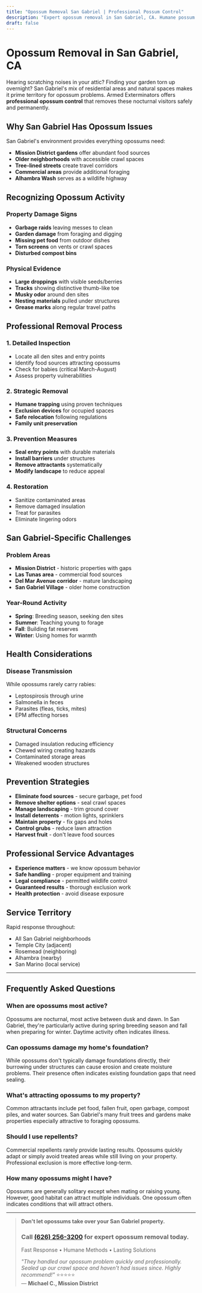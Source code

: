```yaml
---
title: "Opossum Removal San Gabriel | Professional Possum Control"
description: "Expert opossum removal in San Gabriel, CA. Humane possum trapping & exclusion services. Protect your property from wildlife damage. Call (626) 256-3200."
draft: false
---
```


# Opossum Removal in San Gabriel, CA

Hearing scratching noises in your attic? Finding your garden torn up overnight? San Gabriel's mix of residential areas and natural spaces makes it prime territory for opossum problems. Armed Exterminators offers **professional opossum control** that removes these nocturnal visitors safely and permanently.

## Why San Gabriel Has Opossum Issues

San Gabriel's environment provides everything opossums need:
- **Mission District gardens** offer abundant food sources
- **Older neighborhoods** with accessible crawl spaces
- **Tree-lined streets** create travel corridors
- **Commercial areas** provide additional foraging
- **Alhambra Wash** serves as a wildlife highway

## Recognizing Opossum Activity

### Property Damage Signs
- **Garbage raids** leaving messes to clean
- **Garden damage** from foraging and digging
- **Missing pet food** from outdoor dishes
- **Torn screens** on vents or crawl spaces
- **Disturbed compost bins**

### Physical Evidence
- **Large droppings** with visible seeds/berries
- **Tracks** showing distinctive thumb-like toe
- **Musky odor** around den sites
- **Nesting materials** pulled under structures
- **Grease marks** along regular travel paths

## Professional Removal Process

### 1. Detailed Inspection
- Locate all den sites and entry points
- Identify food sources attracting opossums
- Check for babies (critical March-August)
- Assess property vulnerabilities

### 2. Strategic Removal
- **Humane trapping** using proven techniques
- **Exclusion devices** for occupied spaces
- **Safe relocation** following regulations
- **Family unit preservation**

### 3. Prevention Measures
- **Seal entry points** with durable materials
- **Install barriers** under structures
- **Remove attractants** systematically
- **Modify landscape** to reduce appeal

### 4. Restoration
- Sanitize contaminated areas
- Remove damaged insulation
- Treat for parasites
- Eliminate lingering odors

## San Gabriel-Specific Challenges

### Problem Areas
- **Mission District** - historic properties with gaps
- **Las Tunas area** - commercial food sources
- **Del Mar Avenue corridor** - mature landscaping
- **San Gabriel Village** - older home construction

### Year-Round Activity
- **Spring**: Breeding season, seeking den sites
- **Summer**: Teaching young to forage
- **Fall**: Building fat reserves
- **Winter**: Using homes for warmth

## Health Considerations

### Disease Transmission
While opossums rarely carry rabies:
- Leptospirosis through urine
- Salmonella in feces
- Parasites (fleas, ticks, mites)
- EPM affecting horses

### Structural Concerns
- Damaged insulation reducing efficiency
- Chewed wiring creating hazards
- Contaminated storage areas
- Weakened wooden structures

## Prevention Strategies

- **Eliminate food sources** - secure garbage, pet food
- **Remove shelter options** - seal crawl spaces
- **Manage landscaping** - trim ground cover
- **Install deterrents** - motion lights, sprinklers
- **Maintain property** - fix gaps and holes
- **Control grubs** - reduce lawn attraction
- **Harvest fruit** - don't leave food sources

## Professional Service Advantages

- **Experience matters** - we know opossum behavior
- **Safe handling** - proper equipment and training
- **Legal compliance** - permitted wildlife control
- **Guaranteed results** - thorough exclusion work
- **Health protection** - avoid disease exposure

## Service Territory

Rapid response throughout:
- All San Gabriel neighborhoods
- Temple City (adjacent)
- Rosemead (neighboring)
- Alhambra (nearby)
- San Marino (local service)

---

## Frequently Asked Questions

### When are opossums most active?
Opossums are nocturnal, most active between dusk and dawn. In San Gabriel, they're particularly active during spring breeding season and fall when preparing for winter. Daytime activity often indicates illness.

### Can opossums damage my home's foundation?
While opossums don't typically damage foundations directly, their burrowing under structures can cause erosion and create moisture problems. Their presence often indicates existing foundation gaps that need sealing.

### What's attracting opossums to my property?
Common attractants include pet food, fallen fruit, open garbage, compost piles, and water sources. San Gabriel's many fruit trees and gardens make properties especially attractive to foraging opossums.

### Should I use repellents?
Commercial repellents rarely provide lasting results. Opossums quickly adapt or simply avoid treated areas while still living on your property. Professional exclusion is more effective long-term.

### How many opossums might I have?
Opossums are generally solitary except when mating or raising young. However, good habitat can attract multiple individuals. One opossum often indicates conditions that will attract others.

---

> **Don't let opossums take over your San Gabriel property.**  
> ### Call [(626) 256-3200](tel:6262563200) for expert opossum removal today.  
> Fast Response • Humane Methods • Lasting Solutions  
> 
> *"They handled our opossum problem quickly and professionally. Sealed up our crawl space and haven't had issues since. Highly recommend!"* ⭐⭐⭐⭐⭐  
> — **Michael C., Mission District**